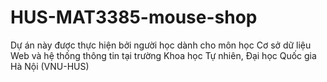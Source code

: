 # HUS-MAT3385-mouse-shop
Dự án này được thực hiện bởi người học dành cho môn học Cơ sở dữ liệu Web và hệ thống thông tin tại trường Khoa học Tự nhiên, Đại học Quốc gia Hà Nội (VNU-HUS)
